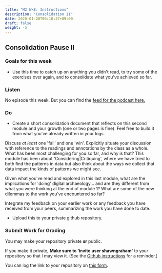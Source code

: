 ```yaml
---
title: "M2 Wk8: Instructions"
description: "Consolidation II"
date: 2020-01-28T00:10:37+09:00
draft: false
weight: -5
---
```

## Consolidation Pause II

### Goals for this week

- Use this time to catch up on anything you didn't read, to try some of the exercises over again, and to consolidate what you've achieved so far.

### Listen

No episode this week. But you can find the [feed for the podcast here.](https://anchor.fm/s/1c3d3bfc/podcast/rss)

### Do

- Create a short consolidation document that reflects on this second module and your growth (one or two pages is fine). Feel free to build it from what you've already written in your logs.

Discuss _at least_ one 'fail' and one 'win'. Explicitly situate your discussion with reference to the readings and annotations by the class as a whole. What has been most challenging for you so far, and why is that? This module has been about 'Considering|Critiquing', where we have tried to both find the patterns in data but also think about the ways we collect that data impact the kinds of patterns we might see.

Given what you've read and explored in this last module, what are the implications for 'doing' digital archaeology... and are they different from what you were thinking at the end of module 1? What are some of the new dilemmas to the work you've encountered so far?

Integrate my feedback on your earlier work or any feedback you have received from your peers, summarizing the work you have done to date.
- Upload this to your private github repository.

### Submit Work for Grading

You may make your repository private **or** public.

If you make it private, **Make sure to 'invite user shawngraham'** to your repository so that I may view it. (See the [Github instructions](/week/1/github) for a reminder.)

You can log the link to your repository on [this form](https://forms.gle/9BMvFeFda9qq36fAA). 
